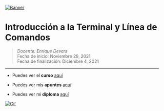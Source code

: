 [![Banner](https://mascandobits.es/blog/wp-content/uploads/2016/04/motd-banner.png "Banner")](https://mascandobits.es/blog/wp-content/uploads/2016/04/motd-banner.png "Banner")

# Introducción a la Terminal y Línea de Comandos

> *Docente:  Enrique Devars*
> <br>
> Fecha de inicio: Noviembre 29, 2021
> <br>
> Fecha de finalización: Diciembre 4, 2021

------------
- Puedes ver el **curso** [aquí](https://platzi.com/clases/terminal/ "aquí")

- Puedes ver mis **apuntes**  [aquí](https://steep-bridge-4be.notion.site/Introducci-n-a-la-Terminal-y-L-nea-de-Comandos-f7e749b23b5242239d403dda1ee1c165 "aquí") 

- Puedes ver mi **diploma** [aquí](https://platzi.com/p/Valenciajcamilo/curso/2292-terminal/diploma/detalle/ "aquí")

[![Gif](https://c.tenor.com/TbTe1Nc6j34AAAAC/hacker-hackerman.gif "Gif")](https://c.tenor.com/TbTe1Nc6j34AAAAC/hacker-hackerman.gif "Gif")